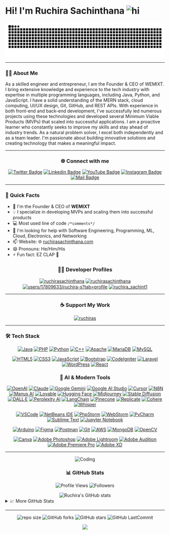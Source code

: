 # Hi! I'm Ruchira Sachinthana <img src="https://user-images.githubusercontent.com/1303154/88677602-1635ba80-d120-11ea-84d8-d263ba5fc3c0.gif" width="28px" height="28px" alt="hi">

<div align="center">
  <picture>
    <source media="(prefers-color-scheme: dark)" srcset="https://github.com/RuchiraSachinthana/RuchiraSachinthana/blob/output/github-contribution-grid-snake-dark.svg" />
    <source media="(prefers-color-scheme: light)" srcset="https://github.com/RuchiraSachinthana/RuchiraSachinthana/blob/output/github-contribution-grid-snake.svg" />
    <img alt="github contribution grid snake animation" src="https://github.com/RuchiraSachinthana/RuchiraSachinthana/blob/output/github-contribution-grid-snake.svg" />
  </picture>
</div>

<hr>

### 👨‍💻 About Me

As a skilled engineer and entrepreneur, I am the Founder & CEO of WEMIXT. I bring extensive knowledge and experience to the tech industry with expertise in multiple programming languages, including Java, Python, and JavaScript. I have a solid understanding of the MERN stack, cloud computing, UI/UX design, Git, GitHub, and REST APIs. With experience in both front-end and back-end development, I've successfully led numerous projects using these technologies and developed several Minimum Viable Products (MVPs) that scaled into successful applications. I am a proactive learner who constantly seeks to improve my skills and stay ahead of industry trends. As a natural problem solver, I excel both independently and as a team leader. I'm passionate about building innovative solutions and creating technology that makes a meaningful impact.

<hr>

<div align="center">
  
### 🌐 Connect with me

[![Twitter Badge](https://img.shields.io/badge/-@Ruchira_S_H-1ca0f1?style=flat&labelColor=1ca0f1&logo=twitter&logoColor=white)](https://twitter.com/Ruchira_S_H) 
[![Linkedin Badge](https://img.shields.io/badge/-Ruchira_Sachinthana-0e76a8?style=flat&labelColor=0e76a8&logo=linkedin&logoColor=white)](https://www.linkedin.com/in/ruchira-sachinthana/) 
[![YouTube Badge](https://img.shields.io/badge/-Ruchira_Sachinthana-e74c3c?style=flat&labelColor=e74c3c&logo=youtube&logoColor=white)](https://www.youtube.com/channel/UCx7-8LVCSHgjRTvFMfDlt-Q) 
[![Instagram Badge](https://img.shields.io/badge/-@ruchira_sachinthana-e84393?style=flat&labelColor=e84393&logo=instagram&logoColor=white)](https://www.instagram.com/ruchira_sachinthana/) 
[![Mail Badge](https://img.shields.io/badge/-Ruchira_Sachinthana-c0392b?style=flat&labelColor=c0392b&logo=gmail&logoColor=white)](mailto:ruchiras010@gmail.com)

</div>

<hr>

### 🚀 Quick Facts

- 🔭 I'm the Founder & CEO of **WEMIXT**
- 💡 I specialize in developing MVPs and scaling them into successful products
- :computer: Most used line of code `/*comments*/`
- 🤔 I'm looking for help with Software Engineering, Programming, ML, Cloud, Electronics, and Networking
- 📫 Website: 🌐 [ruchirasachinthana.com](https://ruchirasachinthana.com)
- 😄 Pronouns: He/Him/His
- ⚡ Fun fact: EZ CLAP 👏

<div align="center">
  
### 👨‍💻 Developer Profiles

<a href="https://codepen.io/ruchirasachinthana" target="_blank"><img align="center" src="https://raw.githubusercontent.com/rahuldkjain/github-profile-readme-generator/master/src/images/icons/Social/codepen.svg" alt="ruchirasachinthana" height="40" width="50" /></a>
<a href="https://dev.to/ruchirasachinthana" target="_blank"><img align="center" src="https://raw.githubusercontent.com/rahuldkjain/github-profile-readme-generator/master/src/images/icons/Social/devto.svg" alt="ruchirasachinthana" height="40" width="50" /></a>
<a href="https://stackoverflow.com/users/17809633/" target="_blank"><img align="center" src="https://raw.githubusercontent.com/rahuldkjain/github-profile-readme-generator/master/src/images/icons/Social/stack-overflow.svg" alt="users/17809633/ruchira-s?tab=profile" height="40" width="50" /></a>
<a href="https://www.hackerrank.com/ruchira_sachint1" target="_blank"><img align="center" src="https://raw.githubusercontent.com/rahuldkjain/github-profile-readme-generator/master/src/images/icons/Social/hackerrank.svg" alt="ruchira_sachint1" height="40" width="50" /></a>

</div>

<hr>

<h3 align="center">☕ Support My Work</h3>
<p align="center">
  <a href="https://www.buymeacoffee.com/ruchiras"> 
    <img src="https://cdn.buymeacoffee.com/buttons/v2/default-yellow.png" height="50" width="210" alt="ruchiras" />
  </a>
</p>

<hr>

### 🛠️ Tech Stack

<div align="center">

[![Java](https://img.shields.io/badge/java-%23ED8B00.svg?style=for-the-badge&logo=java&logoColor=white)](https://www.java.com/)
[![PHP](https://img.shields.io/badge/php-%23777BB4.svg?style=for-the-badge&logo=php&logoColor=white)](https://www.php.net/)
[![Python](https://img.shields.io/badge/python-3670A0?style=for-the-badge&logo=python&logoColor=ffdd54)](https://www.python.org/)
[![C++](https://img.shields.io/badge/c++-%2300599C.svg?style=for-the-badge&logo=c%2B%2B&logoColor=white)](https://isocpp.org/)
[![Apache](https://img.shields.io/badge/apache-%23D42029.svg?style=for-the-badge&logo=apache&logoColor=white)](https://httpd.apache.org/)
[![MariaDB](https://img.shields.io/badge/MariaDB-003545?style=for-the-badge&logo=mariadb&logoColor=white)](https://mariadb.org/)
[![MySQL](https://img.shields.io/badge/mysql-%2300f.svg?style=for-the-badge&logo=mysql&logoColor=white)](https://www.mysql.com/)

[![HTML5](https://img.shields.io/badge/html5-%23E34F26.svg?style=for-the-badge&logo=html5&logoColor=white)](https://developer.mozilla.org/en-US/docs/Web/HTML)
[![CSS3](https://img.shields.io/badge/css3-%231572B6.svg?style=for-the-badge&logo=css3&logoColor=white)](https://developer.mozilla.org/en-US/docs/Web/CSS)
[![JavaScript](https://img.shields.io/badge/javascript-%23323330.svg?style=for-the-badge&logo=javascript&logoColor=%23F7DF1E)](https://developer.mozilla.org/en-US/docs/Web/JavaScript)
[![Bootstrap](https://img.shields.io/badge/bootstrap-%23563D7C.svg?style=for-the-badge&logo=bootstrap&logoColor=white)](https://getbootstrap.com/)
[![CodeIgniter](https://img.shields.io/badge/CodeIgniter-%23EF4223.svg?style=for-the-badge&logo=codeIgniter&logoColor=white)](https://codeigniter.com/)
[![Laravel](https://img.shields.io/badge/laravel-%23FF2D20.svg?style=for-the-badge&logo=laravel&logoColor=white)](https://laravel.com/)
[![WordPress](https://img.shields.io/badge/WordPress-%23117AC9.svg?style=for-the-badge&logo=WordPress&logoColor=white)](https://wordpress.org/)
[![React](https://img.shields.io/badge/react-%2320232a.svg?style=for-the-badge&logo=react&logoColor=%2361DAFB)](https://reactjs.org/)

### 🤖 AI & Modern Tools

[![OpenAI](https://img.shields.io/badge/OpenAI-412991?style=for-the-badge&logo=openai&logoColor=white)](https://openai.com/)
[![Claude](https://img.shields.io/badge/Claude-000000?style=for-the-badge&logo=anthropic&logoColor=white)](https://www.anthropic.com/)
[![Google Gemini](https://img.shields.io/badge/Gemini-4285F4?style=for-the-badge&logo=google&logoColor=white)](https://gemini.google.com/)
[![Google AI Studio](https://img.shields.io/badge/Google_AI_Studio-EA4335?style=for-the-badge&logo=google&logoColor=white)](https://ai.google.dev/)
[![Cursor](https://img.shields.io/badge/Cursor-1F1E37?style=for-the-badge&logo=cursor&logoColor=white)](https://cursor.sh/)
[![N8N](https://img.shields.io/badge/N8N-24292F?style=for-the-badge&logo=n8n&logoColor=white)](https://n8n.io/)
[![Manus AI](https://img.shields.io/badge/Manus_AI-6C63FF?style=for-the-badge&logoColor=white)](https://manus.ai/)
[![Lovable](https://img.shields.io/badge/Lovable-FF4B4B?style=for-the-badge&logoColor=white)](https://lovable.ai/)
[![Hugging Face](https://img.shields.io/badge/Hugging_Face-FFD21E?style=for-the-badge&logo=huggingface&logoColor=black)](https://huggingface.co/)
[![Midjourney](https://img.shields.io/badge/Midjourney-000000?style=for-the-badge&logo=midjourney&logoColor=white)](https://www.midjourney.com/)
[![Stable Diffusion](https://img.shields.io/badge/Stable_Diffusion-7B36ED?style=for-the-badge&logo=stablediffusion&logoColor=white)](https://stability.ai/)
[![DALL·E](https://img.shields.io/badge/DALL·E-FF0000?style=for-the-badge&logo=openai&logoColor=white)](https://openai.com/dall-e/)
[![Perplexity AI](https://img.shields.io/badge/Perplexity_AI-222222?style=for-the-badge&logo=perplexity&logoColor=white)](https://www.perplexity.ai/)
[![LangChain](https://img.shields.io/badge/LangChain-3178C6?style=for-the-badge&logo=langchain&logoColor=white)](https://langchain.com/)
[![Pinecone](https://img.shields.io/badge/Pinecone-000000?style=for-the-badge&logo=pinecone&logoColor=white)](https://www.pinecone.io/)
[![Replicate](https://img.shields.io/badge/Replicate-212121?style=for-the-badge&logo=replicate&logoColor=white)](https://replicate.com/)
[![Cohere](https://img.shields.io/badge/Cohere-8E2DE2?style=for-the-badge&logo=cohere&logoColor=white)](https://cohere.com/)
[![Whisper](https://img.shields.io/badge/Whisper-1A1A1A?style=for-the-badge&logo=openai&logoColor=white)](https://openai.com/research/whisper)

[![VSCode](https://img.shields.io/badge/VSCode-0078D4?style=for-the-badge&logo=visual%20studio%20code&logoColor=white)](https://code.visualstudio.com/)
[![NetBeans IDE](https://img.shields.io/badge/NetBeansIDE-1B6AC6.svg?style=for-the-badge&logo=apache-netbeans-ide&logoColor=white)](https://netbeans.apache.org/)
[![PhpStorm](https://img.shields.io/badge/phpstorm-143?style=for-the-badge&logo=phpstorm&logoColor=black&color=black&labelColor=darkorchid)](https://www.jetbrains.com/phpstorm/)
[![WebStorm](https://img.shields.io/badge/webstorm-143?style=for-the-badge&logo=webstorm&logoColor=white&color=black)](https://www.jetbrains.com/webstorm/)
[![PyCharm](https://img.shields.io/badge/pycharm-143?style=for-the-badge&logo=pycharm&logoColor=black&color=black&labelColor=green)](https://www.jetbrains.com/pycharm/)
[![Sublime Text](https://img.shields.io/badge/sublime_text-%23575757.svg?style=for-the-badge&logo=sublime-text&logoColor=important)](https://www.sublimetext.com/)
[![Jupyter Notebook](https://img.shields.io/badge/jupyter-%23FA0F00.svg?style=for-the-badge&logo=jupyter&logoColor=white)](https://jupyter.org/)

[![Arduino](https://img.shields.io/badge/-Arduino-00979D?style=for-the-badge&logo=Arduino&logoColor=white)](https://www.arduino.cc/)
[![Figma](https://img.shields.io/badge/figma-%23F24E1E.svg?style=for-the-badge&logo=figma&logoColor=white)](https://www.figma.com/)
[![Postman](https://img.shields.io/badge/Postman-FF6C37?style=for-the-badge&logo=postman&logoColor=white)](https://www.postman.com/)
[![Git](https://img.shields.io/badge/git-%23F05033.svg?style=for-the-badge&logo=git&logoColor=white)](https://git-scm.com/)
[![AWS](https://img.shields.io/badge/AWS-%23FF9900.svg?style=for-the-badge&logo=amazon-aws&logoColor=white)](https://aws.amazon.com/)
[![MongoDB](https://img.shields.io/badge/MongoDB-%234ea94b.svg?style=for-the-badge&logo=mongodb&logoColor=white)](https://www.mongodb.com/)
[![OpenCV](https://img.shields.io/badge/opencv-%23white.svg?style=for-the-badge&logo=opencv&logoColor=white)](https://opencv.org/)

[![Canva](https://img.shields.io/badge/Canva-%2300C4CC.svg?style=for-the-badge&logo=Canva&logoColor=white)](https://www.canva.com/)
[![Adobe Photoshop](https://img.shields.io/badge/adobe%20photoshop-%2331A8FF.svg?style=for-the-badge&logo=adobe%20photoshop&logoColor=white)](https://www.adobe.com/products/photoshop.html)
[![Adobe Lightroom](https://img.shields.io/badge/Adobe%20Lightroom-31A8FF.svg?style=for-the-badge&logo=Adobe%20Lightroom&logoColor=white)](https://www.adobe.com/products/photoshop-lightroom.html)
[![Adobe Audition](https://img.shields.io/badge/Adobe%20Audition-9999FF.svg?style=for-the-badge&logo=Adobe%20Audition&logoColor=white)](https://www.adobe.com/products/audition.html)
[![Adobe Premiere Pro](https://img.shields.io/badge/Adobe%20Premiere%20Pro-9999FF.svg?style=for-the-badge&logo=Adobe%20Premiere%20Pro&logoColor=white)](https://www.adobe.com/products/premiere.html)
[![Adobe XD](https://img.shields.io/badge/Adobe%20XD-470137?style=for-the-badge&logo=Adobe%20XD&logoColor=#FF61F6)](https://www.adobe.com/products/xd.html)

</div>

<hr>

<div align="center">
  <img src="https://cdn.dribbble.com/users/2428268/screenshots/14157596/media/8915b8e967eb6c43b9695f3b03803430.gif" alt="Coding" width="300" />
</div>

<div align="center">
  
### 📊 GitHub Stats
  
![Profile Views](https://komarev.com/ghpvc/?username=RuchiraSachinthana&color=brightgreen&style=flat)
![Followers](https://img.shields.io/github/followers/RuchiraSachinthana?style=social)

</div>

<div align="center">
  <img src="https://github-readme-stats.vercel.app/api?username=RuchiraSachinthana&show_icons=true&theme=radical" alt="Ruchira's GitHub stats" />
</div>

<details>
  <summary>📈 More GitHub Stats</summary>
  
  <div align="center">
    <img src="https://github-readme-stats.vercel.app/api/top-langs/?username=RuchiraSachinthana&langs_count=8&count_private=true&layout=compact&theme=react&hide_border=true&bg_color=0D1117" alt="Ruchira's Top Languages" />
    
    <img src="https://github-readme-streak-stats.herokuapp.com/?user=RuchiraSachinthana&theme=black-ice&hide_border=true&stroke=0000&background=060A0CD0" alt="Ruchira's GitHub streak" />
  </div>
</details>

<hr>

<div align="center">
  
  ![repo size](https://img.shields.io/github/repo-size/RuchiraSachinthana/RuchiraSachinthana?label=Repo%20Size&style=for-the-badge&labelColor=black&color=20bf6b)
  ![GitHub forks](https://img.shields.io/github/forks/RuchiraSachinthana/RuchiraSachinthana?&labelColor=black&color=0fb9b1&style=for-the-badge)
  ![GitHub stars](https://img.shields.io/github/stars/RuchiraSachinthana/RuchiraSachinthana?&labelColor=black&color=f7b731&style=for-the-badge)
  ![GitHub LastCommit](https://img.shields.io/github/last-commit/RuchiraSachinthana/RuchiraSachinthana?logo=github&labelColor=black&color=d1d8e0&style=for-the-badge)
  
</div>

<p align="center">
  <img src="https://capsule-render.vercel.app/api?type=waving&color=gradient&height=80&section=footer"/>
</p>
